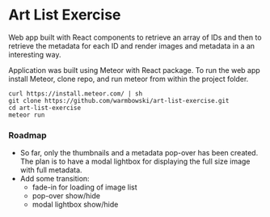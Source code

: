 # Art List Exercise

Web app built with React components to retrieve an array of IDs and then to retrieve the metadata for each ID and render images and metadata in a an interesting way.

Application was built using Meteor with React package. To run the web app install Meteor, clone repo, and run meteor from within the project folder.

```
curl https://install.meteor.com/ | sh
git clone https://github.com/warmbowski/art-list-exercise.git
cd art-list-exercise
meteor run
```

### Roadmap
* So far, only the thumbnails and a metadata pop-over has been created. The plan is to have a modal lightbox for displaying the full size image with full metadata.
* Add some transition:
  * fade-in for loading of image list
  * pop-over show/hide
  * modal lightbox show/hide
